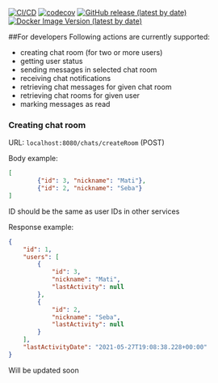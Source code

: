 [![CI/CD](https://github.com/ProgramowanieZespoloweIS2021/chat-service/actions/workflows/ci.yml/badge.svg)](https://github.com/ProgramowanieZespoloweIS2021/chat-service/actions/workflows/ci.yml)
[![codecov](https://codecov.io/gh/ProgramowanieZespoloweIS2021/chat-service/branch/main/graph/badge.svg?token=8ZTZXEZT6F)](https://codecov.io/gh/ProgramowanieZespoloweIS2021/chat-service)
[![GitHub release (latest by date)](https://img.shields.io/github/v/release/ProgramowanieZespoloweIS2021/chat-service)](https://github.com/ProgramowanieZespoloweIS2021/chat-service/releases)
[![Docker Image Version (latest by date)](https://img.shields.io/docker/v/arokasprz100/chat-service?label=dockerhub%20image)](https://hub.docker.com/r/arokasprz100/chat-service)

##For developers
Following actions are currently supported:
* creating chat room (for two or more users)
* getting user status
* sending messages in selected chat room
* receiving chat notifications
* retrieving chat messages for given chat room
* retrieving chat rooms for given user
* marking messages as read

### Creating chat room
URL: `localhost:8080/chats/createRoom` (POST)

Body example:
```json
[
        {"id": 3, "nickname": "Mati"},
        {"id": 2, "nickname": "Seba"}
]
```
ID should be the same as user IDs in other services

Response example:
```json
{
    "id": 1,
    "users": [
        {
            "id": 3,
            "nickname": "Mati",
            "lastActivity": null
        },
        {
            "id": 2,
            "nickname": "Seba",
            "lastActivity": null
        }
    ],
    "lastActivityDate": "2021-05-27T19:08:38.228+00:00"
}
```
Will be updated soon